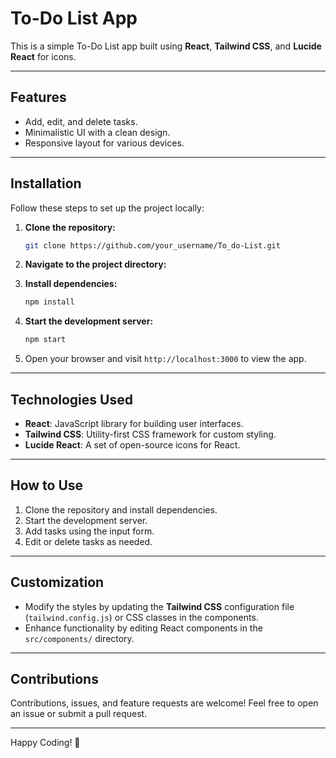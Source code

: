# To-Do List App

This is a simple To-Do List app built using **React**, **Tailwind CSS**, and **Lucide React** for icons.

---

## Features

- Add, edit, and delete tasks.
- Minimalistic UI with a clean design.
- Responsive layout for various devices.

---


## Installation

Follow these steps to set up the project locally:

1. **Clone the repository:**
   ```bash
   git clone https://github.com/your_username/To_do-List.git
   ```

2. **Navigate to the project directory:**
   

3. **Install dependencies:**
   ```bash
   npm install
   ```

4. **Start the development server:**
   ```bash
   npm start
   ```

5. Open your browser and visit `http://localhost:3000` to view the app.

---

## Technologies Used

- **React**: JavaScript library for building user interfaces.
- **Tailwind CSS**: Utility-first CSS framework for custom styling.
- **Lucide React**: A set of open-source icons for React.

---

## How to Use

1. Clone the repository and install dependencies.
2. Start the development server.
3. Add tasks using the input form.
4. Edit or delete tasks as needed.

---

## Customization

- Modify the styles by updating the **Tailwind CSS** configuration file (`tailwind.config.js`) or CSS classes in the components.
- Enhance functionality by editing React components in the `src/components/` directory.

---

## Contributions

Contributions, issues, and feature requests are welcome! Feel free to open an issue or submit a pull request.

---

Happy Coding! 🚀

